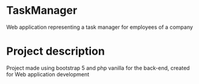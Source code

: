 # TaskManager
Web application representing a task manager for employees of a company

# Project description
Project made using bootstrap 5 and php vanilla for the back-end, created for Web application development 
